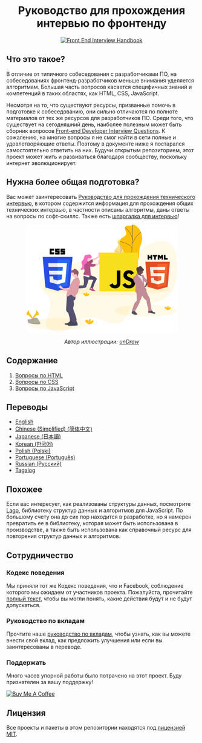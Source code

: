 <h1 align="center">Руководство для прохождения интервью по фронтенду</h1>

<div align="center">
  <a href="https://dribbble.com/shots/4263961-Front-End-Interview-Scroll">
    <img src="../../assets/scroll.svg" alt="Front End Interview Handbook" width="400"/>
  </a>
</div>

## Что это такое?

В отличие от типичного собеседования с разработчиками ПО, на собеседованиях фронтенд-разработчиков меньше внимания уделяется алгоритмам. Большая часть вопросов касается специфичных знаний и компетенций в таких областях, как HTML, CSS, JavaScript.

Несмотря на то, что существуют ресурсы, призванные помочь в подготовке к собеседованию, они сильно отличаются по полноте материалов от тех же ресурсов для разработчиков ПО. Среди того, что существует на сегодняшний день, наиболее полезным может быть сборник вопросов [Front-end Developer Interview Questions](https://github.com/h5bp/Front-end-Developer-Interview-Questions). К сожалению, на многие вопросы я не смог найти в сети полные и удовлетворяющие ответы. Поэтому в документе ниже я постарался самостоятельно ответить на них. Будучи открытым репозиторием, этот проект может жить и развиваться благодаря сообществу, поскольку интернет эволюционирует.

## Нужна более общая подготовка?

Вас может заинтересовать [Руководство для прохождения технического интервью](https://github.com/yangshun/tech-interview-handbook), в котором содержится информация для прохождения общих технических интервью, в частности описаны алгоритмы, даны ответы на вопросы по софт-скиллс. Также есть [шпаргалка для интервью](https://github.com/yangshun/tech-interview-handbook/blob/master/preparing/cheatsheet.md)!

<div align="center">
  <img src="../../assets/web-tech.svg" alt="Web Technologies illustration" width="400"/>
  <br/>
  <p>
    <em>Автор иллюстрации: <a href="https://undraw.co/">unDraw</a></em>
  </p>
</div>

## Содержание

1. [Вопросы по HTML](html-questions.md)
1. [Вопросы по CSS](css-questions.md)
1. [Вопросы по JavaScript](javascript-questions.md)

## Переводы

- [English](/contents/en/README.md)
- [Chinese (Simplified) (简体中文)](/contents/zh/README.md)
- [Japanese (日本語)](/contents/jp/README.md)
- [Korean (한국어)](/contents/kr/README.md)
- [Polish (Polski)](contents/pl/README.md)
- [Portuguese (Português)](contents/pr/README.md)
- [Russian (Русский)](/contents/ru/README.md)
- [Tagalog](/contents/tl/README.md)

## Похожее

Если вас интересует, как реализованы структуры данных, посмотрите [Lago](https://github.com/yangshun/lago), библиотеку структур данных и алгоритмов для JavaScript. По большому счету она до сих пор находится в разработке, но я намерен превратить ее в библиотеку, которая может быть использована в производстве, а также быть использована как справочный ресурс для повторения структур данных и алгоритмов.

## Сотрудничество

### Кодекс поведения

Мы приняли тот же Кодекс поведения, что и Facebook, соблюдение которого мы ожидаем от участников проекта. Пожалуйста, прочитайте [полный текст](https://code.facebook.com/codeofconduct), чтобы вы могли понять, какие действия будут и не будут допускаться.

### Руководство по вкладам

Прочтите наше [руководство по вкладам](/CONTRIBUTING.md), чтобы узнать, как вы можете внести свой вклад, как предложить улучшения или если вы заинтересованы в переводе.

### Поддержать

Много часов упорной работы было потрачено на этот проект. Буду признателен за вашу поддержку!

<a href="https://www.buymeacoffee.com/yangshun" target="_blank"><img src="https://www.buymeacoffee.com/assets/img/custom_images/orange_img.png" alt="Buy Me A Coffee"/></a>

## Лицензия

Все проекты и пакеты в этом репозитории находятся под [лицензией MIT](/LICENSE).

